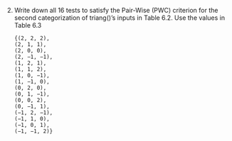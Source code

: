 2.	Write down all 16 tests to satisfy the Pair-Wise (PWC) criterion for the second categorization of triang()’s inputs in Table 6.2. Use the values in Table 6.3

		{(2, 2, 2),
		(2, 1, 1),
		(2, 0, 0),
		(2, −1, −1),
		(1, 2, 1),
		(1, 1, 2),
		(1, 0, −1),
		(1, −1, 0),
		(0, 2, 0),
		(0, 1, −1),
		(0, 0, 2),
		(0, −1, 1),
		(−1, 2, −1),
		(−1, 1, 0),
		(−1, 0, 1),
		(−1, −1, 2)}

